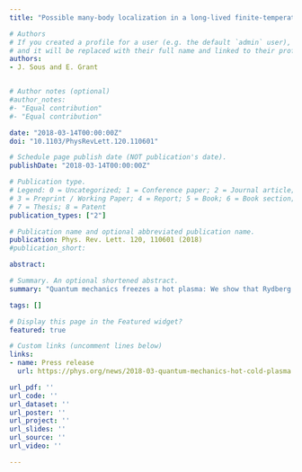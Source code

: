 ```yaml
---
title: "Possible many-body localization in a long-lived finite-temperature ultracold quasineutral molecular plasma"

# Authors
# If you created a profile for a user (e.g. the default `admin` user), write the username (folder name) here 
# and it will be replaced with their full name and linked to their profile.
authors:
- J. Sous and E. Grant


# Author notes (optional)
#author_notes:
#- "Equal contribution"
#- "Equal contribution"

date: "2018-03-14T00:00:00Z"
doi: "10.1103/PhysRevLett.120.110601"

# Schedule page publish date (NOT publication's date).
publishDate: "2018-03-14T00:00:00Z"

# Publication type.
# Legend: 0 = Uncategorized; 1 = Conference paper; 2 = Journal article;
# 3 = Preprint / Working Paper; 4 = Report; 5 = Book; 6 = Book section;
# 7 = Thesis; 8 = Patent
publication_types: ["2"]

# Publication name and optional abbreviated publication name.
publication: Phys. Rev. Lett. 120, 110601 (2018)
#publication_short:

abstract: 

# Summary. An optional shortened abstract.
summary: "Quantum mechanics freezes a hot plasma: We show that Rydberg molecules in a quenched molecular plasma interfere to form a stable long-lived localized state. Randomness in the Rydberg plasma acts decisively to freeze the dynamics of Rydberg excitations in a process suggestive of many-body localization, explaining recent experimental observations."

tags: []

# Display this page in the Featured widget?
featured: true

# Custom links (uncomment lines below)
links:
- name: Press release
  url: https://phys.org/news/2018-03-quantum-mechanics-hot-cold-plasma.html

url_pdf: ''
url_code: ''
url_dataset: ''
url_poster: ''
url_project: ''
url_slides: ''
url_source: ''
url_video: ''

---
```

